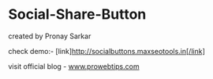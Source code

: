 # Social-Share-Button
created by Pronay Sarkar

check demo:- [link]http://socialbuttons.maxseotools.in[/link]

visit official blog - www.prowebtips.com
